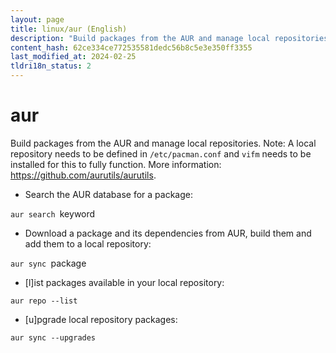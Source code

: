```yaml
---
layout: page
title: linux/aur (English)
description: "Build packages from the AUR and manage local repositories."
content_hash: 62ce334ce772535581dedc56b8c5e3e350ff3355
last_modified_at: 2024-02-25
tldri18n_status: 2
---
```

# aur

Build packages from the AUR and manage local repositories.
Note: A local repository needs to be defined in `/etc/pacman.conf` and `vifm` needs to be installed for this to fully function.
More information: <https://github.com/aurutils/aurutils>.

- Search the AUR database for a package:

`aur search `<span class="tldr-var badge badge-pill bg-dark-lm bg-white-dm text-white-lm text-dark-dm font-weight-bold">keyword</span>

- Download a package and its dependencies from AUR, build them and add them to a local repository:

`aur sync `<span class="tldr-var badge badge-pill bg-dark-lm bg-white-dm text-white-lm text-dark-dm font-weight-bold">package</span>

- [l]ist packages available in your local repository:

`aur repo --list`

- [u]pgrade local repository packages:

`aur sync --upgrades`

